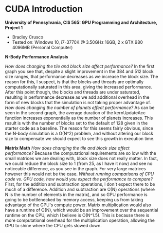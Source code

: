 CUDA Introduction
=================

**University of Pennsylvania, CIS 565: GPU Programming and Architecture, Project 1**

* Bradley Crusco
* Tested on: Windows 10, i7-3770K @ 3.50GHz 16GB, 2 x GTX 980 4096MB (Personal Computer)

**N-Body Performance Analysis**

*How does changing the tile and block size affect performance?*
In the first graph you see that, despite a slight improvement in the 384 and 512 block size ranges, that performance decreases as we increase the block size. The reason for this, I suspect, is that the blocks and threads are optimally computationally saturated in this area, giving the increased performance. After this point though, the blocks and threads are under saturated, resulting in performance decrease as we add additional overhead in the form of new blocks that the simulation is not taking proper advantage of.
*How does changing the number of planets effect performance?*
As can be seen in the second graph, the average duration of the kernUpdateAcc function increases exponentially as the number of planets increases. This result is with the number of blocks set to the default of 128 given in the starter code as a baseline. The reason for this seems fairly obvious, since the N-body simulation is a O(N^2) problem, and without altering our block size to compensate we should expect to see this growth in execution time.

**Matrix Math**
*How does changing the tile and block size affect performance?*
Because the computational requirements are so low with the small matrices we are dealing with, block size does not really matter. In fact, we could reduce the block size to 1 (from 25, as I have it now) and see no noticeable difference, as you see in the graph. For very large matrices however this would not be the case.
*Without running comparisons of CPU code vs. GPU code, how would you expect the performance to compare?*
First, for the addition and subtraction operations, I don't expect there to be much of a difference. Addition and subtraction are O(N) operations (where N is the number of elements in the matrix), and so GPU performance is going to be bottlenecked by memory access, keeping us from taking advantage of the GPU's compute power. Matrix multiplication would also have a runtime of O(N), which would be an improvement over the sequential runtime on the CPU, which I believe is O(N^1.5). This is because there is more computational overhead for the multiplication operation, allowing the GPU to shine where the CPU gets slowed down.
